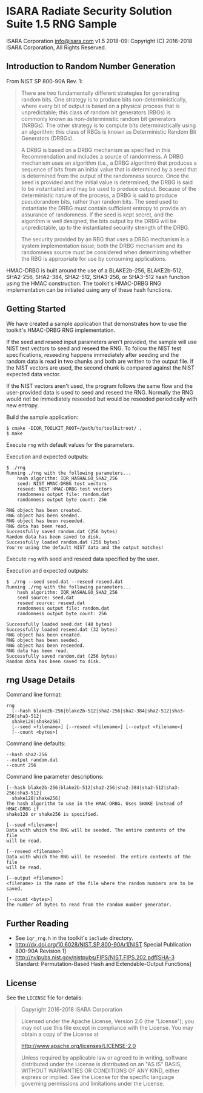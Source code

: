 # ISARA Radiate Security Solution Suite 1.5 RNG Sample
ISARA Corporation <info@isara.com>
v1.5 2018-09: Copyright (C) 2016-2018 ISARA Corporation, All Rights Reserved.

## Introduction to Random Number Generation

From NIST SP 800-90A Rev. 1:

> There are two fundamentally different strategies for generating random bits.
> One strategy is to produce bits non-deterministically, where every bit of
> output is based on a physical process that is unpredictable; this class of
> random bit generators (RBGs) is commonly known as non-deterministic random bit
> generators (NRBGs). The other strategy is to compute bits deterministically
> using an algorithm; this class of RBGs is known as Deterministic Random Bit
> Generators (DRBGs).
> 
> A DRBG is based on a DRBG mechanism as specified in this Recommendation and
> includes a source of randomness. A DRBG mechanism uses an algorithm (i.e., a
> DRBG algorithm) that produces a sequence of bits from an initial value that is
> determined by a seed that is determined from the output of the randomness
> source. Once the seed is provided and the initial value is determined, the DRBG
> is said to be instantiated and may be used to produce output. Because of the
> deterministic nature of the process, a DRBG is said to produce pseudorandom
> bits, rather than random bits. The seed used to instantiate the DRBG must
> contain sufficient entropy to provide an assurance of randomness. If the seed
> is kept secret, and the algorithm is well designed, the bits output by the DRBG
> will be unpredictable, up to the instantiated security strength of the DRBG.
> 
> The security provided by an RBG that uses a DRBG mechanism is a system
> implementation issue; both the DRBG mechanism and its randomness source must be
> considered when determining whether the RBG is appropriate for use by consuming
> applications.

HMAC-DRBG is built around the use of a BLAKE2b-256, BLAKE2b-512, SHA2-256,
SHA2-384, SHA2-512, SHA3-256, or SHA3-512 hash function using the HMAC
construction. The toolkit's HMAC-DRBG RNG implementation can be initiated using
any of these hash functions.

## Getting Started

We have created a sample application that demonstrates how to use the
toolkit's HMAC-DRBG RNG implementation.

If the seed and reseed input parameters aren't provided, the sample will use
NIST test vectors to seed and reseed the RNG. To follow the NIST test
specifications, reseeding happens immediately after seeding and the random
data is read in two chunks and both are written to the output file.  If the
NIST vectors are used, the second chunk is compared against the NIST expected
data vector.

If the NIST vectors aren't used, the program follows the same flow and the
user-provided data is used to seed and reseed the RNG. Normally the RNG would
not be immediately reseeded but would be reseeded periodically with new entropy.

Build the sample application:

```
$ cmake -DIQR_TOOLKIT_ROOT=/path/to/toolkitroot/ .
$ make
```

Execute `rng` with default values for the parameters.

Execution and expected outputs:

```
$ ./rng
Running ./rng with the following parameters...
    hash algorithm: IQR_HASHALGO_SHA2_256
    seed: NIST HMAC-DRBG test vectors
    reseed: NIST HMAC-DRBG test vectors
    randomness output file: random.dat
    randomness output byte count: 256

RNG object has been created.
RNG object has been seeded.
RNG object has been reseeded.
RNG data has been read.
Successfully saved random.dat (256 bytes)
Random data has been saved to disk.
Successfully loaded random.dat (256 bytes)
You're using the default NIST data and the output matches!
```

Execute `rng` with seed and reseed data specified by the user.

Execution and expected outputs:

```
$ ./rng --seed seed.dat --reseed reseed.dat
Running ./rng with the following parameters...
    hash algorithm: IQR_HASHALGO_SHA2_256
    seed source: seed.dat
    reseed source: reseed.dat
    randomness output file: random.dat
    randomness output byte count: 256

Successfully loaded seed.dat (48 bytes)
Successfully loaded reseed.dat (32 bytes)
RNG object has been created.
RNG object has been seeded.
RNG object has been reseeded.
RNG data has been read.
Successfully saved random.dat (256 bytes)
Random data has been saved to disk.
```

## rng Usage Details

Command line format:

```
rng
  [--hash blake2b-256|blake2b-512|sha2-256|sha2-384|sha2-512|sha3-256|sha3-512|
  shake128|shake256]
  [--seed <filename>] [--reseed <filename>] [--output <filename>]
  [--count <bytes>]
```

Command line defaults:

```
--hash sha2-256
--output random.dat
--count 256
```

Command line parameter descriptions:

```
[--hash blake2b-256|blake2b-512|sha2-256|sha2-384|sha2-512|sha3-256|sha3-512|
  shake128|shake256]
The hash algorithm to use in the HMAC-DRBG. Uses SHAKE instead of HMAC-DRBG if
shake128 or shake256 is specified.

[--seed <filename>]
Data with which the RNG will be seeded. The entire contents of the file
will be read.

[--reseed <filename>]
Data with which the RNG will be reseeded. The entire contents of the file
will be read.

[--output <filename>]
<filename> is the name of the file where the random numbers are to be saved.

[--count <bytes>]
The number of bytes to read from the random number generator.
```

## Further Reading

* See `iqr_rng.h` in the toolkit's `include` directory.
* http://dx.doi.org/10.6028/NIST.SP.800-90Ar1[NIST Special Publication 800-90A
  Revision 1]
* http://nvlpubs.nist.gov/nistpubs/FIPS/NIST.FIPS.202.pdf[SHA-3 Standard:
  Permutation-Based Hash and Extendable-Output Functions]

## License

See the `LICENSE` file for details:

> Copyright 2016-2018 ISARA Corporation
> 
> Licensed under the Apache License, Version 2.0 (the "License");
> you may not use this file except in compliance with the License.
> You may obtain a copy of the License at
> 
> http://www.apache.org/licenses/LICENSE-2.0
> 
> Unless required by applicable law or agreed to in writing, software
> distributed under the License is distributed on an "AS IS" BASIS,
> WITHOUT WARRANTIES OR CONDITIONS OF ANY KIND, either express or implied.
> See the License for the specific language governing permissions and
> limitations under the License.
